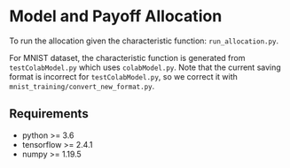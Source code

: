 # Model and Payoff Allocation

To run the allocation given the characteristic function: `run_allocation.py`.

For MNIST dataset, the characteristic function is generated from `testColabModel.py` which uses `colabModel.py`. Note that the current saving format is incorrect for `testColabModel.py`, so we correct it with `mnist_training/convert_new_format.py`.

## Requirements
* python >= 3.6
* tensorflow >= 2.4.1
* numpy >= 1.19.5
